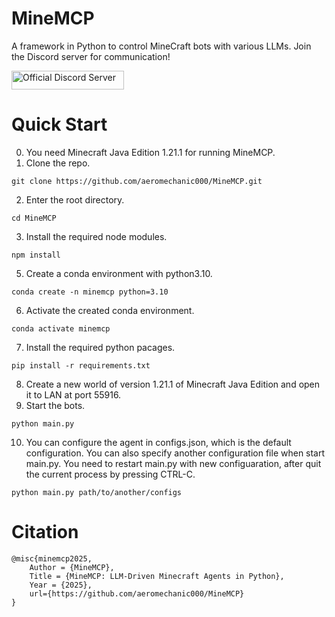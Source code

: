 # MineMCP
A framework in Python to control MineCraft bots with various LLMs. Join the Discord server for communication!   

<a href="https://discord.gg/zAxFt9cZs8"><img src="https://s2.loli.net/2025/04/08/BOwDWH3XiyTAZgb.png" alt="Official Discord Server" width="180" height="30"></a>

# Quick Start
0. You need Minecraft Java Edition 1.21.1 for running MineMCP. 
1. Clone the repo.
```
git clone https://github.com/aeromechanic000/MineMCP.git
```
2. Enter the root directory.
```
cd MineMCP
```
3. Install the required node modules.
```
npm install 
```
5. Create a conda environment with python3.10.
```
conda create -n minemcp python=3.10
```
6. Activate the created conda environment. 
```
conda activate minemcp
```
7. Install the required python pacages. 
```
pip install -r requirements.txt
```
8. Create a new world of version 1.21.1 of Minecraft Java Edition and open it to LAN at port 55916.
9. Start the bots. 
```
python main.py
```
10. You can configure the agent in configs.json, which is the default configuration. You can also specify another configuration file when start main.py. You need to restart main.py with new configuaration, after quit the current process by pressing CTRL-C.
```
python main.py path/to/another/configs
```

# Citation
```
@misc{minemcp2025,
    Author = {MineMCP},
    Title = {MineMCP: LLM-Driven Minecraft Agents in Python},
    Year = {2025},
    url={https://github.com/aeromechanic000/MineMCP}
}
```